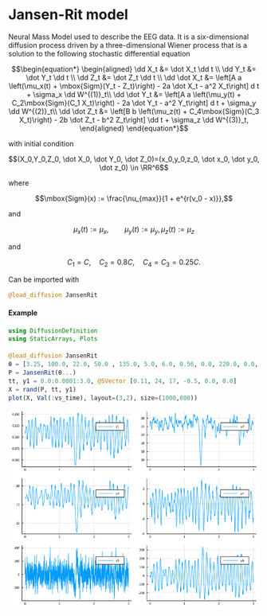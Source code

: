# Jansen-Rit model
Neural Mass Model used to describe the EEG data. It is a six-dimensional diffusion process driven by a three-dimensional Wiener process that is a solution to the following stochastic differential equation
```math
\begin{equation*}
    \begin{aligned}
        \dd X_t &= \dot X_t \dd t  \\
        \dd Y_t &= \dot Y_t \dd t  \\
        \dd Z_t &= \dot Z_t \dd t \\
        \dd \dot X_t &=   \left[A a \left(\mu_x(t) + \mbox{Sigm}(Y_t - Z_t)\right) - 2a \dot X_t - a^2 X_t\right] d t + \sigma_x \dd W^{(1)}_t\\
        \dd \dot Y_t &=  \left[A a \left(\mu_y(t) + C_2\mbox{Sigm}(C_1 X_t)\right) - 2a \dot Y_t - a^2 Y_t\right] d t + \sigma_y \dd W^{(2)}_t\\
        \dd \dot Z_t &=  \left[B b \left(\mu_z(t) + C_4\mbox{Sigm}(C_3 X_t)\right) - 2b \dot Z_t - b^2 Z_t\right] \dd t + \sigma_z \dd W^{(3)}_t,
    \end{aligned}
\end{equation*}
```
with initial condition
```math
(X_0,Y_0,Z_0, \dot X_0, \dot Y_0, \dot Z_0)=(x_0,y_0,z_0, \dot x_0, \dot y_0, \dot z_0) \in \RR^6
```
where
```math
\mbox{Sigm}(x) := \frac{\nu_{max}}{1 + e^{r(v_0 - x)}},
```
and
```math
\mu_x(t) :=\mu_x,\qquad \mu_y(t) :=\mu_y, \mu_z(t) :=\mu_z
```
and
```math
C_1 = C, \quad C_2 = 0.8C, \quad C_4 = C_3 = 0.25C.
```

Can be imported with
```julia
@load_diffusion JansenRit
```

#### Example
```julia
using DiffusionDefinition
using StaticArrays, Plots

@load_diffusion JansenRit
θ = [3.25, 100.0, 22.0, 50.0 , 135.0, 5.0, 6.0, 0.56, 0.0, 220.0, 0.0, 0.01, 2000.0, 1.0]
P = JansenRit(θ...)
tt, y1 = 0.0:0.0001:3.0, @SVector [0.11, 24, 17, -0.5, 0.0, 0.0]
X = rand(P, tt, y1)
plot(X, Val(:vs_time), layout=(3,2), size=(1000,800))
```
![jansen_and_rit](../assets/pred_diff/jansen_and_rit/jansen_and_rit.png)
